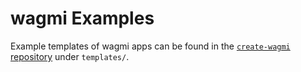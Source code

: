 # wagmi Examples

Example templates of wagmi apps can be found in the [`create-wagmi` repository](https://github.com/wagmi-dev/create-wagmi/tree/main/templates) under `templates/`.
